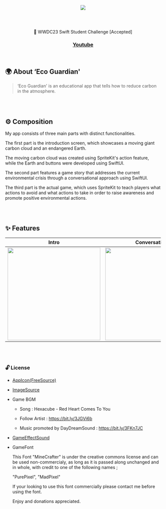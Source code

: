 

<div align="center">
 
<img src = "https://github.com/yongbeomkwak/WWDC2023/assets/48616183/4909efa4-cd73-4a65-85d5-3da7aa21454f">

<br><br>

 WWDC23 Swift Student Challenge [Accepted]
 
### [Youtube](https://youtu.be/3w-ZFaWLuuM)

</div>

<br/>

## 🌍 About ‘Eco Guardian'
> ‘Eco Guardian' is an educational app that tells  how to reduce carbon in the atmosphere.

<br><br>

## ⚙️ Composition

My app consists of three main parts with distinct functionalities. 

The first part is the introduction screen, which showcases a moving giant carbon cloud and an endangered Earth.

The moving carbon cloud was created using SpriteKit's action feature, while the Earth and buttons were developed using SwiftUI.

The second part features a game story that addresses the current environmental crisis through a conversational approach using SwiftUI.

The third part is the actual game, which uses SpriteKit to teach players what actions to avoid and what actions to take in order to raise awareness and promote positive environmental actions.

<br><br>

 ## ✨ Features
 
| Intro | Conversation 	| Game |
|--------------------	|-------------	|------------------	|
| <img width="300" src="https://github.com/yongbeomkwak/WWDC2023/assets/48616183/e001e4d5-85e6-44e9-bf11-7445b5881064" /> | <img width="300" src="https://github.com/yongbeomkwak/WWDC2023/assets/48616183/e1a29764-74f8-4444-9390-03650c708929"/> | <img width="300" src="https://github.com/yongbeomkwak/WWDC2023/assets/48616183/a9802543-7bfb-4670-a12b-de91a83d71ed" /> |


<br/><br>




### 🔓 License

- [AppIcon(FreeSource)](https://www.flaticon.com/free-icon/green-energy_4735078?related_id=4735078&origin=pack)

- [ImageSource](https://www.freepik.com/)


- Game BGM
  - Song : Hexacube - Red Heart Comes To You

  - Follow Artist : https://bit.ly/3JGVi6b

  - Music promoted by DayDreamSound : https://bit.ly/3FKn7JC

- [GameEffectSound](https://freesound.org/)

- GameFont

  This Font "MineCrafter" is under the creative commons license and can be used non-commercialy,
  as long as it is passed along unchanged and in whole, with credit to one of the following names ;

  "PurePixel", "MadPixel"

  If your looking to use this font commercially please contact me before using the font.

  Enjoy and donations appreciated.

